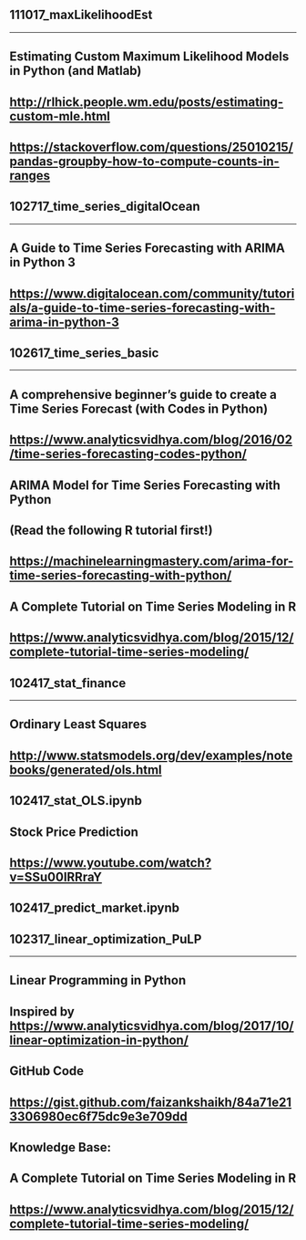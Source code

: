 ## 111017_maxLikelihoodEst
---
## Estimating Custom Maximum Likelihood Models in Python (and Matlab)
## http://rlhick.people.wm.edu/posts/estimating-custom-mle.html
## https://stackoverflow.com/questions/25010215/pandas-groupby-how-to-compute-counts-in-ranges


## 102717_time_series_digitalOcean
---
## A Guide to Time Series Forecasting with ARIMA in Python 3
## https://www.digitalocean.com/community/tutorials/a-guide-to-time-series-forecasting-with-arima-in-python-3


## 102617_time_series_basic
---
## A comprehensive beginner’s guide to create a Time Series Forecast (with Codes in Python)
## https://www.analyticsvidhya.com/blog/2016/02/time-series-forecasting-codes-python/

## ARIMA Model for Time Series Forecasting with Python 
## (Read the following R tutorial first!)
## https://machinelearningmastery.com/arima-for-time-series-forecasting-with-python/
## A Complete Tutorial on Time Series Modeling in R
## https://www.analyticsvidhya.com/blog/2015/12/complete-tutorial-time-series-modeling/

## 102417_stat_finance
---
## Ordinary Least Squares
## http://www.statsmodels.org/dev/examples/notebooks/generated/ols.html
## 102417_stat_OLS.ipynb
## Stock Price Prediction
## https://www.youtube.com/watch?v=SSu00IRRraY
## 102417_predict_market.ipynb

## 102317_linear_optimization_PuLP
---
## Linear Programming in Python
## Inspired by https://www.analyticsvidhya.com/blog/2017/10/linear-optimization-in-python/
## GitHub Code
## https://gist.github.com/faizankshaikh/84a71e213306980ec6f75dc9e3e709dd

## Knowledge Base:
## A Complete Tutorial on Time Series Modeling in R
## https://www.analyticsvidhya.com/blog/2015/12/complete-tutorial-time-series-modeling/


 
